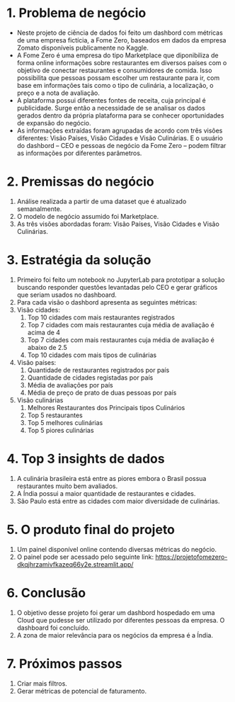 # 1. Problema de negócio
*	Neste projeto de ciência de dados foi feito um dashbord com métricas de uma empresa fictícia, a Fome Zero, baseados em dados da empresa Zomato disponíveis publicamente no Kaggle.
*	A Fome Zero é uma empresa do tipo Marketplace que diponibiliza de forma online informações sobre restaurantes em diversos países com o objetivo de conectar restaurantes e consumidores de comida. Isso possibilita que pessoas possam escolher um restaurante para ir, com base em informações tais como o tipo de culinária, a localização, o preço e a nota de avaliação.
*	A plataforma possui diferentes fontes de receita, cuja principal é publicidade. Surge então a necessidade de se analisar os dados gerados dentro da própria plataforma para se conhecer oportunidades de expansão do negócio.
*	As informações extraídas foram agrupadas de acordo com três visões diferentes: Visão Países, Visão Cidades e Visão Culinárias. E o usuário do dashbord –  CEO e pessoas de negócio da Fome Zero – podem filtrar as informações por diferentes parâmetros.

# 2. Premissas do negócio
  1. Análise realizada a partir de uma dataset que é atualizado semanalmente.
  2. O modelo de negócio assumido foi Marketplace.
  3. As três visões abordadas foram:  Visão Países, Visão Cidades e Visão Culinárias.
# 3. Estratégia da solução
  1. Primeiro foi feito um notebook no JupyterLab para prototipar a solução buscando responder questões levantadas pelo CEO e gerar gráficos que seriam usados no dashboard.
  2. Para cada visão o dashbord apresenta as seguintes métricas:
  1. Visão cidades:
      1. Top 10 cidades com mais restaurantes registrados
      2. Top 7 cidades com mais restaurantes cuja média de avaliação é acima de 4 
      3. Top 7 cidades com mais restaurantes cuja média de avaliação é abaixo de 2.5 
      4. Top 10 cidades com mais tipos de culinárias 
  2. Visão países:
      1. Quantidade de restaurantes registrados por país
      2. Quantidade de cidades registadas por país
      3. Média de avaliações por país
      4. Média de preço de prato de duas pessoas por país
  3. Visão culinárias
      1. Melhores Restaurantes dos Principais tipos Culinários 
      2. Top 5 restaurantes 
      3. Top 5 melhores culinárias 
      4. Top 5 piores culinárias
# 4. Top 3 insights de dados
  1. A culinária brasileira está entre as piores embora o Brasil possua restaurantes muito bem avaliados.
  2. A Índia possui a maior quantidade de restaurantes e cidades.
  3. São Paulo está entre as cidades com maior diversidade de culinárias.
# 5. O produto final do projeto
  1. Um painel disponível online contendo diversas métricas do negócio.
  2. O painel pode ser acessado pelo seguinte link: https://projetofomezero-dkqjhrzamivfkazeq66y2e.streamlit.app/
# 6. Conclusão
  1. O objetivo desse projeto foi gerar um dashbord hospedado em uma Cloud que pudesse ser utilizado por diferentes pessoas da empresa. O dashboard foi concluído.
  2. A zona de maior relevância para os negócios da empresa é a Índia.
# 7. Próximos passos
  1. Criar mais filtros.
  2. Gerar métricas de potencial de faturamento.
